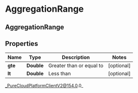 # AggregationRange

## AggregationRange

## Properties

|Name | Type | Description | Notes|
|------------ | ------------- | ------------- | -------------|
| **gte** | **Double** | Greater than or equal to | [optional] |
| **lt** | **Double** | Less than | [optional] |



_PureCloudPlatformClientV2@154.0.0_
